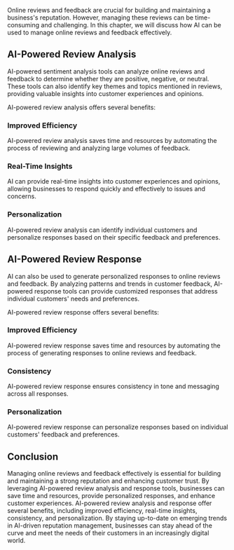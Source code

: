 
Online reviews and feedback are crucial for building and maintaining a business's reputation. However, managing these reviews can be time-consuming and challenging. In this chapter, we will discuss how AI can be used to manage online reviews and feedback effectively.

AI-Powered Review Analysis
--------------------------

AI-powered sentiment analysis tools can analyze online reviews and feedback to determine whether they are positive, negative, or neutral. These tools can also identify key themes and topics mentioned in reviews, providing valuable insights into customer experiences and opinions.

AI-powered review analysis offers several benefits:

### Improved Efficiency

AI-powered review analysis saves time and resources by automating the process of reviewing and analyzing large volumes of feedback.

### Real-Time Insights

AI can provide real-time insights into customer experiences and opinions, allowing businesses to respond quickly and effectively to issues and concerns.

### Personalization

AI-powered review analysis can identify individual customers and personalize responses based on their specific feedback and preferences.

AI-Powered Review Response
--------------------------

AI can also be used to generate personalized responses to online reviews and feedback. By analyzing patterns and trends in customer feedback, AI-powered response tools can provide customized responses that address individual customers' needs and preferences.

AI-powered review response offers several benefits:

### Improved Efficiency

AI-powered review response saves time and resources by automating the process of generating responses to online reviews and feedback.

### Consistency

AI-powered review response ensures consistency in tone and messaging across all responses.

### Personalization

AI-powered review response can personalize responses based on individual customers' feedback and preferences.

Conclusion
----------

Managing online reviews and feedback effectively is essential for building and maintaining a strong reputation and enhancing customer trust. By leveraging AI-powered review analysis and response tools, businesses can save time and resources, provide personalized responses, and enhance customer experiences. AI-powered review analysis and response offer several benefits, including improved efficiency, real-time insights, consistency, and personalization. By staying up-to-date on emerging trends in AI-driven reputation management, businesses can stay ahead of the curve and meet the needs of their customers in an increasingly digital world.
